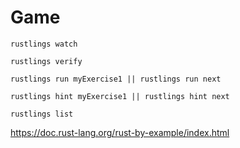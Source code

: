 # Game

```
rustlings watch

rustlings verify

rustlings run myExercise1 || rustlings run next

rustlings hint myExercise1 || rustlings hint next

rustlings list
```



https://doc.rust-lang.org/rust-by-example/index.html



